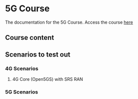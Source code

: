 # 5G Course

The documentation for the 5G Course. Access the course [here](https://www.youtube.com/watch?v=8Y9_IsC9R28&list=PLZqpS76PykwIoqMdUt6noAor7eJw83bbp)

## Course content



## Scenarios to test out

### 4G Scenarios 

1. 4G Core (Open5GS) with SRS RAN


### 5G Scenarios
